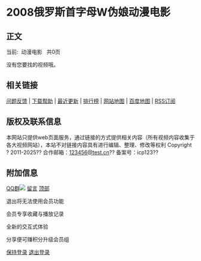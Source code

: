 # 2008俄罗斯首字母W伪娘动漫电影

## 正文

当前:  动漫电影   共0页

没有您要找的视频哦。

## 相关链接

[问题反馈](/index.php/gbook/index.html) | [下载帮助](/index.php/label/help_xunlei.html "下载帮助") | [最近更新](/index.php/label/new.html "最近更新影片") | [排行榜](/index.php/label/top.html "视频排行榜") | [网站地图](/index.php/map/index.html "网站地图") | [百度地图](/index.php/rss/baidu.xml "百度地图") | [RSS订阅](/index.php/rss/index.xml "RSS订阅")

## 版权及联系信息

本网站只提供web页面服务，通过链接的方式提供相关内容（所有视频内容收集于各大视频网站），本站不对链接内容具有进行编辑、整理、修改等权利 Copyright ? 2011-2025??
合作邮箱：123456@test.cn??
备案号：icp123??

## 附加信息

[QQ群![](/template/a_0001/images/qrcode/qrcode_qq.png)](javascript:;) [留言](/index.php/gbook/index.html) [顶部](javascript:;)

退出将无法使用会员功能

会员专享收藏与播放记录

全新的交互式体验

分享便可赚积分升级会员组

[保持登录](javascript:;) [退出登录](javascript:;)